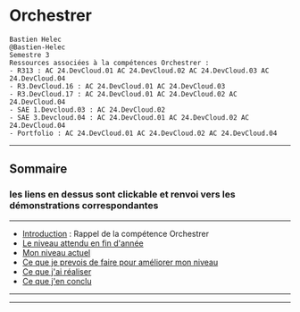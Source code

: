 # Orchestrer

```
Bastien Helec
@Bastien-Helec
Semestre 3
Ressources associées à la compétences Orchestrer : 
- R313 : AC 24.DevCloud.01 AC 24.DevCloud.02 AC 24.DevCloud.03 AC 24.DevCloud.04
- R3.DevCloud.16 : AC 24.DevCloud.01 AC 24.DevCloud.03
- R3.DevCloud.17 : AC 24.DevCloud.01 AC 24.DevCloud.02 AC 24.DevCloud.04
- SAE 1.Devcloud.03 : AC 24.DevCloud.02 
- SAE 3.Devcloud.04 : AC 24.DevCloud.01 AC 24.DevCloud.02 AC 24.DevCloud.04
- Portfolio : AC 24.DevCloud.01 AC 24.DevCloud.02 AC 24.DevCloud.04

```

---
## <a id="Sommaire" style="textdecoration:none"></a> Sommaire
### les liens en dessus sont clickable et renvoi vers les démonstrations correspondantes
---
- [Introduction](#Introduction) : Rappel de la compétence Orchestrer
- [Le niveau attendu en fin d'année ](#1.)
- [Mon niveau actuel](#2.)
- [Ce que je prevois de faire pour améliorer mon niveau](#3.)
- [Ce que j'ai réaliser](#4.)
- [Ce que j'en conclu](#5.)

---
<script>
// JavaScript code to insert current date and time into footer
var currentDateTime = new Date().toLocaleString();
document.write("<footer>" + currentDateTime + " &copy Helec Bastien. All Rights Reserved.</footer>");
</script>


---







